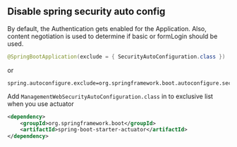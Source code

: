 
## Disable spring security auto config
By default, the Authentication gets enabled for the Application. Also, content negotiation is used to determine if basic or formLogin should be used.
```java
@SpringBootApplication(exclude = { SecurityAutoConfiguration.class })
```

or
```properties
spring.autoconfigure.exclude=org.springframework.boot.autoconfigure.security.SecurityAutoConfiguration
```

Add `ManagementWebSecurityAutoConfiguration.class` in to exclusive list when you use actuator
```xml
<dependency>
    <groupId>org.springframework.boot</groupId>
    <artifactId>spring-boot-starter-actuator</artifactId>
</dependency>
```